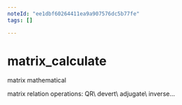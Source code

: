 ```yaml
---
noteId: "ee1dbf60264411ea9a907576dc5b77fe"
tags: []

---
```


# matrix_calculate
matrix mathematical

matrix relation operations: QR\ devert\ adjugate\ inverse...
